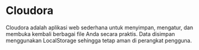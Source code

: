 # Cloudora
Cloudora adalah aplikasi web sederhana untuk menyimpan, mengatur, dan membuka kembali berbagai file Anda secara praktis. Data disimpan menggunakan LocalStorage sehingga tetap aman di perangkat pengguna.
